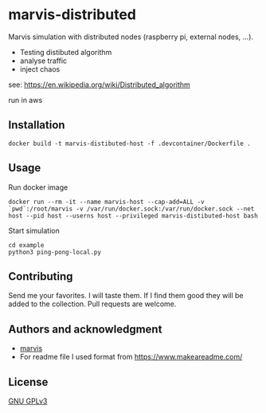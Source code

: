 # marvis-distributed

Marvis simulation with distributed nodes (raspberry pi, external nodes, ...).

- Testing distibuted algorithm
- analyse traffic
- inject chaos

see: https://en.wikipedia.org/wiki/Distributed_algorithm

run in aws


## Installation

```
docker build -t marvis-distibuted-host -f .devcontainer/Dockerfile .
```

## Usage

Run docker image
```
docker run --rm -it --name marvis-host --cap-add=ALL -v `pwd`:/root/marvis -v /var/run/docker.sock:/var/run/docker.sock --net host --pid host --userns host --privileged marvis-distibuted-host bash
```

Start simulation 
```
cd example
python3 ping-pong-local.py
```

## Contributing

Send me your favorites. I will taste them. If I find them good they will be added to the collection. Pull requests are welcome.

## Authors and acknowledgment

- [marvis](https://github.com/diselab/marvis)
- For readme file I used format from https://www.makeareadme.com/

## License
[GNU GPLv3](https://choosealicense.com/licenses/gpl-3.0/)


